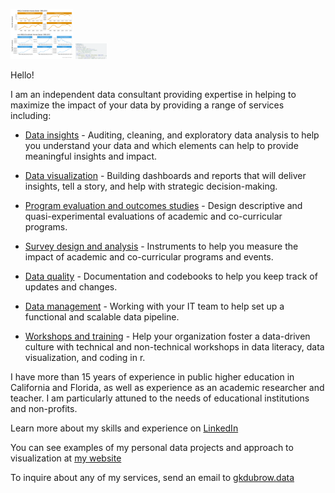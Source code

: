 <img src="/header_chart.png" alt="banner" width="100"/> <img src="/header_code.png" width="50"/>

<p>

Hello!

I am an independent data consultant providing expertise in helping to maximize the impact of your data by providing a range of services including:

-   <u>Data insights</u> - Auditing, cleaning, and exploratory data analysis to help you understand your data and which elements can help to provide meaningful insights and impact.

-   <u>Data visualization</u> - Building dashboards and reports that will deliver insights, tell a story, and help with strategic decision-making.

-   <u>Program evaluation and outcomes studies</u> - Design descriptive and quasi-experimental evaluations of academic and co-curricular programs.

-   <u>Survey design and analysis</u> - Instruments to help you measure the impact of academic and co-curricular programs and events.

-   <u>Data quality</u> - Documentation and codebooks to help you keep track of updates and changes.

-   <u>Data management</u> - Working with your IT team to help set up a functional and scalable data pipeline.

-   <u>Workshops and training</u> - Help your organization foster a data-driven culture with technical and non-technical workshops in data literacy, data visualization, and coding in r.

I have more than 15 years of experience in public higher education in California and Florida, as well as experience as an academic researcher and teacher. I am particularly attuned to the needs of educational institutions and non-profits.

Learn more about my skills and experience on [LinkedIn](https://www.linkedin.com/in/dubrowg/)

You can see examples of my personal data projects and approach to visualization at [my website](https://www.gregdubrow.io/)

To inquire about any of my services, send an email to [gkdubrow.data](mailto:gkdubrow.data@gmail.com?subject=Freelance%20Inquiry&body=Body%20text)

</p>
